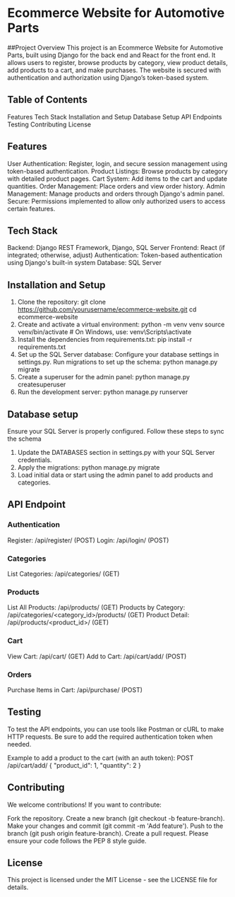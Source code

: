 # Ecommerce Website for Automotive Parts
##Project Overview
This project is an Ecommerce Website for Automotive Parts, built using Django for the back end and React for the front end. It allows users to register, browse products by category, view product details, add products to a cart, and make purchases. The website is secured with authentication and authorization using Django’s token-based system.

## Table of Contents
Features
Tech Stack
Installation and Setup
Database Setup
API Endpoints
Testing
Contributing
License

## Features
User Authentication: Register, login, and secure session management using token-based authentication.
Product Listings: Browse products by category with detailed product pages.
Cart System: Add items to the cart and update quantities.
Order Management: Place orders and view order history.
Admin Management: Manage products and orders through Django's admin panel.
Secure: Permissions implemented to allow only authorized users to access certain features.

## Tech Stack
Backend: Django REST Framework, Django, SQL Server
Frontend: React (if integrated; otherwise, adjust)
Authentication: Token-based authentication using Django's built-in system
Database: SQL Server

## Installation and Setup
1) Clone the repository:
  git clone https://github.com/yourusername/ecommerce-website.git
  cd ecommerce-website
2) Create and activate a virtual environment:
  python -m venv venv
  source venv/bin/activate   # On Windows, use: venv\Scripts\activate
3) Install the dependencies from requirements.txt:
  pip install -r requirements.txt
4) Set up the SQL Server database:
  Configure your database settings in settings.py.
  Run migrations to set up the schema:
    python manage.py migrate
5) Create a superuser for the admin panel:
   python manage.py createsuperuser
6) Run the development server:
   python manage.py runserver
## Database setup
Ensure your SQL Server is properly configured. Follow these steps to sync the schema
1) Update the DATABASES section in settings.py with your SQL Server credentials.
2) Apply the migrations:
   python manage.py migrate
3) Load initial data or start using the admin panel to add products and categories.

## API Endpoint
### Authentication
Register: /api/register/ (POST)
Login: /api/login/ (POST)
### Categories
List Categories: /api/categories/ (GET)
### Products
List All Products: /api/products/ (GET)
Products by Category: /api/categories/<category_id>/products/ (GET)
Product Detail: /api/products/<product_id>/ (GET)
### Cart
View Cart: /api/cart/ (GET)
Add to Cart: /api/cart/add/ (POST)
### Orders
Purchase Items in Cart: /api/purchase/ (POST)

## Testing
To test the API endpoints, you can use tools like Postman or cURL to make HTTP requests. Be sure to add the required authentication token when needed.

Example to add a product to the cart (with an auth token):
  POST /api/cart/add/
  {
      "product_id": 1,
      "quantity": 2
  }
## Contributing
We welcome contributions! If you want to contribute:

Fork the repository.
Create a new branch (git checkout -b feature-branch).
Make your changes and commit (git commit -m 'Add feature').
Push to the branch (git push origin feature-branch).
Create a pull request.
Please ensure your code follows the PEP 8 style guide.

## License
This project is licensed under the MIT License - see the LICENSE file for details.

